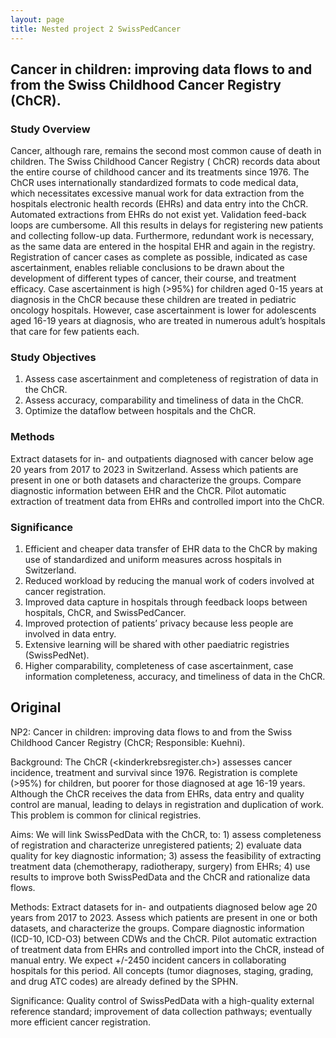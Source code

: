 ```yaml
---
layout: page
title: Nested project 2 SwissPedCancer
---
```


## Cancer in children: improving data flows to and from the Swiss Childhood Cancer Registry (ChCR).
### Study Overview
Cancer, although rare, remains the second most common cause of death in children. 
The Swiss Childhood Cancer Registry ( ChCR) records data about the entire course of childhood cancer and its treatments since 1976. 
The ChCR uses internationally standardized formats to code medical data, which necessitates excessive manual work for data extraction from the hospitals electronic health records (EHRs) and data entry into the ChCR. 
Automated extractions from EHRs do not exist yet. 
Validation feed-back loops are cumbersome. 
All this results in delays for registering new patients and collecting follow-up data. 
Furthermore, redundant work is necessary, as the same data are entered in the hospital EHR and again in the registry. 
Registration of cancer cases as complete as possible, indicated as case ascertainment, enables reliable conclusions to be drawn about the development of different types of cancer, their course, and treatment efficacy. 
Case ascertainment is high (>95%) for children aged 0-15 years at diagnosis in the ChCR because these children are treated in pediatric oncology hospitals. 
However, case ascertainment is lower for adolescents aged 16-19 years at diagnosis, who are treated in numerous adult’s hospitals that care for few patients each.

### Study Objectives

1. Assess case ascertainment and completeness of registration of data in the ChCR.
2. Assess accuracy, comparability and timeliness of data in the ChCR.
3. Optimize the dataflow between hospitals and the ChCR.

### Methods

Extract datasets for in- and outpatients diagnosed with cancer below age 20 years from 2017 to 2023 in Switzerland.
Assess which patients are present in one or both datasets and characterize the groups.
Compare diagnostic information between EHR and the ChCR.
Pilot automatic extraction of treatment data from EHRs and controlled import into the ChCR.

### Significance

1. Efficient and cheaper data transfer of EHR data to the ChCR by making use of standardized and uniform measures across hospitals in Switzerland.
2. Reduced workload by reducing the manual work of coders involved at cancer registration.
3. Improved data capture in hospitals through feedback loops between hospitals, ChCR, and SwissPedCancer.
4. Improved protection of patients’ privacy because less people are involved in data entry.
5. Extensive learning will be shared with other paediatric registries (SwissPedNet).
6. Higher comparability, completeness of case ascertainment, case information completeness, accuracy, and timeliness of data in the ChCR.

## Original
NP2: Cancer in children: improving data flows to and from the Swiss Childhood Cancer Registry (ChCR; Responsible: Kuehni). 

Background: The ChCR (<kinderkrebsregister.ch>) assesses cancer incidence, treatment and survival since 1976. 
Registration is complete (>95%) for children, but poorer for those diagnosed at age 16-19 years. 
Although the ChCR receives the data from EHRs, data entry and quality control are manual, leading to delays in registration and duplication of work. This problem is common for clinical registries. 

Aims: We will link SwissPedData with the ChCR, to: 1) assess completeness of registration and characterize unregistered patients; 2) evaluate data quality for key diagnostic information; 3) assess the feasibility of extracting treatment data (chemotherapy, radiotherapy, surgery) from EHRs; 4) use results to improve both SwissPedData and the ChCR and rationalize data flows. 

Methods: Extract datasets for in- and outpatients diagnosed below age 20 years from 2017 to 2023. Assess which patients are present in one or both datasets, and characterize the groups. 
Compare diagnostic information (ICD-10, ICD-O3) between CDWs and the ChCR. 
Pilot automatic extraction of treatment data from EHRs and controlled import
into the ChCR, instead of manual entry. 
We expect +/-2450 incident cancers in collaborating hospitals for this period. 
All concepts (tumor diagnoses, staging, grading, and drug ATC codes) are already defined by the SPHN. 

Significance: Quality control of SwissPedData with a high-quality external reference standard; improvement of data collection pathways; eventually more efficient cancer registration.

